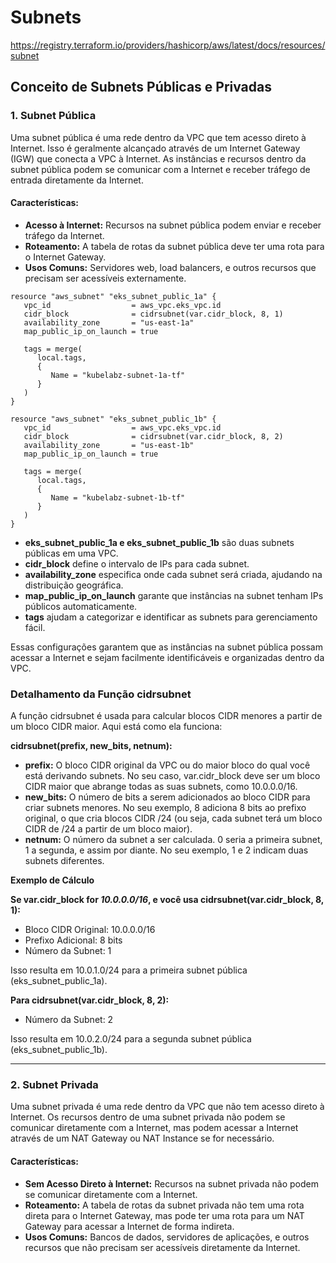 # Subnets

https://registry.terraform.io/providers/hashicorp/aws/latest/docs/resources/subnet

## Conceito de Subnets Públicas e Privadas

### 1. Subnet Pública
Uma subnet pública é uma rede dentro da VPC que tem acesso direto à Internet. Isso é geralmente alcançado através de um Internet Gateway (IGW) que conecta a VPC à Internet. As instâncias e recursos dentro da subnet pública podem se comunicar com a Internet e receber tráfego de entrada diretamente da Internet.

#### Características:
- **Acesso à Internet:** Recursos na subnet pública podem enviar e receber tráfego da Internet.
- **Roteamento:** A tabela de rotas da subnet pública deve ter uma rota para o Internet Gateway.
- **Usos Comuns:** Servidores web, load balancers, e outros recursos que precisam ser acessíveis externamente.
 
```hcl
resource "aws_subnet" "eks_subnet_public_1a" {
   vpc_id                  = aws_vpc.eks_vpc.id
   cidr_block              = cidrsubnet(var.cidr_block, 8, 1)
   availability_zone       = "us-east-1a"
   map_public_ip_on_launch = true

   tags = merge(
      local.tags,
      {
         Name = "kubelabz-subnet-1a-tf"
      }
   )
}

resource "aws_subnet" "eks_subnet_public_1b" {
   vpc_id                  = aws_vpc.eks_vpc.id
   cidr_block              = cidrsubnet(var.cidr_block, 8, 2)
   availability_zone       = "us-east-1b"
   map_public_ip_on_launch = true

   tags = merge(
      local.tags,
      {
         Name = "kubelabz-subnet-1b-tf"
      }
   )
}
```
- **eks_subnet_public_1a e eks_subnet_public_1b** são duas subnets públicas em uma VPC.
- **cidr_block** define o intervalo de IPs para cada subnet.
- **availability_zone** especifica onde cada subnet será criada, ajudando na distribuição geográfica.
- **map_public_ip_on_launch** garante que instâncias na subnet tenham IPs públicos automaticamente.
- **tags** ajudam a categorizar e identificar as subnets para gerenciamento fácil.

Essas configurações garantem que as instâncias na subnet pública possam acessar a Internet e sejam facilmente identificáveis e organizadas dentro da VPC.

### Detalhamento da Função cidrsubnet
A função cidrsubnet é usada para calcular blocos CIDR menores a partir de um bloco CIDR maior. Aqui está como ela funciona:

**cidrsubnet(prefix, new_bits, netnum):**
- **prefix:** O bloco CIDR original da VPC ou do maior bloco do qual você está derivando subnets. No seu caso, var.cidr_block deve 
ser um bloco CIDR maior que abrange todas as suas subnets, como 10.0.0.0/16.
- **new_bits:** O número de bits a serem adicionados ao bloco CIDR para criar subnets menores. No seu exemplo, 8 adiciona 8 bits ao 
  prefixo original, o que cria blocos CIDR /24 (ou seja, cada subnet terá um bloco CIDR de /24 a partir de um bloco maior).
- **netnum:** O número da subnet a ser calculada. 0 seria a primeira subnet, 1 a segunda, e assim por diante. No seu exemplo, 1 e 2 
  indicam duas subnets diferentes.

**Exemplo de Cálculo**

**Se var.cidr_block for *10.0.0.0/16*, e você usa cidrsubnet(var.cidr_block, 8, 1):**
- Bloco CIDR Original: 10.0.0.0/16
- Prefixo Adicional: 8 bits
- Número da Subnet: 1

Isso resulta em 10.0.1.0/24 para a primeira subnet pública (eks_subnet_public_1a).

**Para cidrsubnet(var.cidr_block, 8, 2):**

- Número da Subnet: 2

Isso resulta em 10.0.2.0/24 para a segunda subnet pública (eks_subnet_public_1b).

---

### 2. Subnet Privada
Uma subnet privada é uma rede dentro da VPC que não tem acesso direto à Internet. Os recursos dentro de uma subnet privada não 
podem se comunicar diretamente com a Internet, mas podem acessar a Internet através de um NAT Gateway ou NAT Instance se for necessário.

#### Características:
- **Sem Acesso Direto à Internet:** Recursos na subnet privada não podem se comunicar diretamente com a Internet.
- **Roteamento:** A tabela de rotas da subnet privada não tem uma rota direta para o Internet Gateway, mas pode ter uma rota para 
  um NAT Gateway para acessar a Internet de forma indireta.
- **Usos Comuns:** Bancos de dados, servidores de aplicações, e outros recursos que não precisam ser acessíveis diretamente da Internet.

